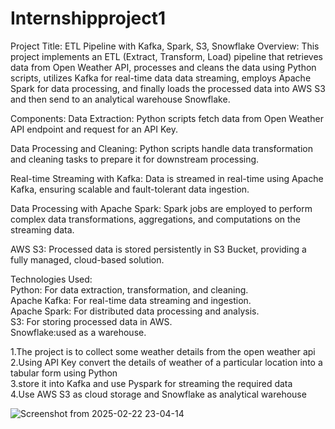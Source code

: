 # Internshipproject1
Project Title: ETL Pipeline with Kafka, Spark, S3, Snowflake Overview: This project implements an ETL (Extract, Transform, Load) pipeline that retrieves data from Open Weather API, processes and cleans the data using Python scripts, utilizes Kafka for real-time data data streaming, employs Apache Spark for data processing, and finally loads the processed data into AWS S3 and then send to an analytical warehouse Snowflake.

Components: Data Extraction: Python scripts fetch data from Open Weather API endpoint and request for an API Key.

Data Processing and Cleaning: Python scripts handle data transformation and cleaning tasks to prepare it for downstream processing.

Real-time Streaming with Kafka: Data is streamed in real-time using Apache Kafka, ensuring scalable and fault-tolerant data ingestion.

Data Processing with Apache Spark: Spark jobs are employed to perform complex data transformations, aggregations, and computations on the streaming data.

AWS S3: Processed data is stored persistently in S3 Bucket, providing a fully managed, cloud-based  solution.

Technologies Used:<br>
   Python: For data extraction, transformation, and cleaning. <br>
   Apache Kafka: For real-time data streaming and ingestion. <br>
   Apache Spark: For distributed data processing and analysis. <br>
   S3: For storing processed data in AWS.<br>
   Snowflake:used as a warehouse. <br>


1.The project is to collect some weather details from the open weather api 
<br>
2.Using API Key convert the details of weather of a particular location into a tabular form using Python
<br>
3.store it into Kafka and use Pyspark for streaming the required data
<br>
4.Use AWS S3 as cloud storage and Snowflake as analytical warehouse

![Screenshot from 2025-02-22 23-04-14](https://github.com/user-attachments/assets/599c512c-e6fb-4cca-91cd-ce2527c54412)
